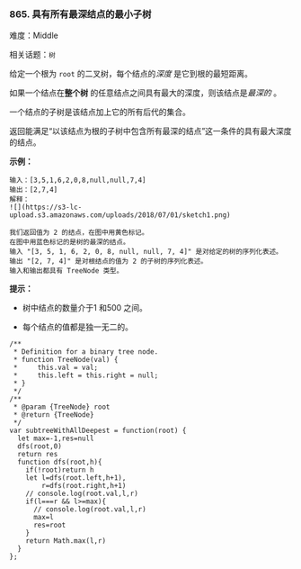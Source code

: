 ### 865. 具有所有最深结点的最小子树

难度：Middle

相关话题：`树`

给定一个根为 `root` 的二叉树，每个结点的*深度* 是它到根的最短距离。



如果一个结点在**整个树** 的任意结点之间具有最大的深度，则该结点是*最深的* 。



一个结点的子树是该结点加上它的所有后代的集合。



返回能满足&ldquo;以该结点为根的子树中包含所有最深的结点&rdquo;这一条件的具有最大深度的结点。







**示例：** 



```
输入：[3,5,1,6,2,0,8,null,null,7,4]
输出：[2,7,4]
解释：
![](https://s3-lc-upload.s3.amazonaws.com/uploads/2018/07/01/sketch1.png)

我们返回值为 2 的结点，在图中用黄色标记。
在图中用蓝色标记的是树的最深的结点。
输入 "[3, 5, 1, 6, 2, 0, 8, null, null, 7, 4]" 是对给定的树的序列化表述。
输出 "[2, 7, 4]" 是对根结点的值为 2 的子树的序列化表述。
输入和输出都具有 TreeNode 类型。
```






**提示：** 




* 树中结点的数量介于1 和500 之间。

* 每个结点的值都是独一无二的。




```
/**
 * Definition for a binary tree node.
 * function TreeNode(val) {
 *     this.val = val;
 *     this.left = this.right = null;
 * }
 */
/**
 * @param {TreeNode} root
 * @return {TreeNode}
 */
var subtreeWithAllDeepest = function(root) {
  let max=-1,res=null
  dfs(root,0)
  return res
  function dfs(root,h){
    if(!root)return h
    let l=dfs(root.left,h+1),
        r=dfs(root.right,h+1)
    // console.log(root.val,l,r)
    if(l===r && l>=max){
      // console.log(root.val,l,r)
      max=l
      res=root
    }
    return Math.max(l,r)
  }
};
```

